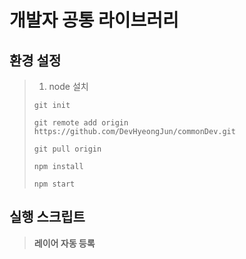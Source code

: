 # 개발자 공통 라이브러리

## 환경 설정
>  1. node 설치
>  
>  ```git init```
>  
>  ```git remote add origin https://github.com/DevHyeongJun/commonDev.git```
>  
>  ```git pull origin```
>  
>  ```npm install```
>  
>  ```npm start```  
> 

## 실행 스크립트
> __레이어 자동 등록__

